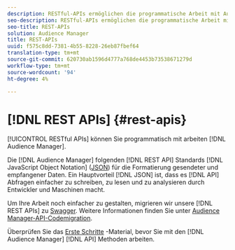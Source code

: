 ```yaml
---
description: RESTful-APIs ermöglichen die programmatische Arbeit mit Audience Manager.
seo-description: RESTful-APIs ermöglichen die programmatische Arbeit mit Audience Manager.
seo-title: REST-APIs
solution: Audience Manager
title: REST-APIs
uuid: f575c8dd-7381-4b55-8228-26eb87fbef64
translation-type: tm+mt
source-git-commit: 620730ab1596d4777a768de4453b73538671279d
workflow-type: tm+mt
source-wordcount: '94'
ht-degree: 4%

---
```



# [!DNL REST APIs] {#rest-apis}

[!UICONTROL RESTful APIs] können Sie programmatisch mit arbeiten [!DNL Audience Manager].

Die [!DNL Audience Manager] folgenden [!DNL REST API] Standards [!DNL JavaScript Object Notation] ([JSON](https://www.json.org/)) für die Formatierung gesendeter und empfangener Daten. Ein Hauptvorteil [!DNL JSON] ist, dass es [!DNL API] Abfragen einfacher zu schreiben, zu lesen und zu analysieren durch Entwickler und Maschinen macht.

Um Ihre Arbeit noch einfacher zu gestalten, migrieren wir unsere [!DNL REST APIs] zu [Swagger](https://swagger.io/solutions/api-documentation/). Weitere Informationen finden Sie unter [Audience Manager-API-Codemigration](/help/using/api/api-swagger-migration.md).

Überprüfen Sie das [Erste Schritte](../../api/rest-api-main/aam-api-getting-started.md#getting-started-with-rest-apis) -Material, bevor Sie mit den [!DNL Audience Manager] [!DNL API] Methoden arbeiten.
